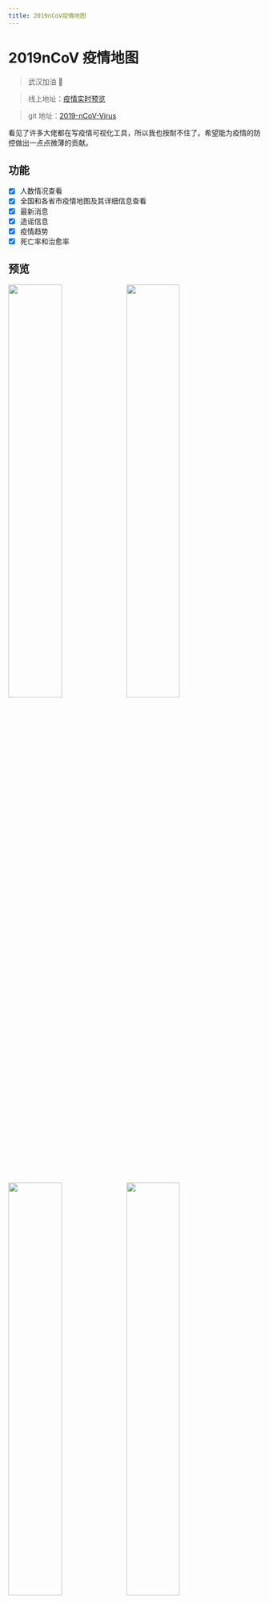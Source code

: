 ```yaml
---
title: 2019nCoV疫情地图
---
```


# 2019nCoV 疫情地图

> 武汉加油 🍻

> 线上地址：[疫情实时预览](http://xieyezi.com:9001)

> git 地址：[2019-nCoV-Virus](https://github.com/xieyezi/2019-nCoV-Virus)

看见了许多大佬都在写疫情可视化工具，所以我也按耐不住了。希望能为疫情的防控做出一点点微薄的贡献。

## 功能

- [x] 人数情况查看
- [x] 全国和各省市疫情地图及其详细信息查看
- [x] 最新消息
- [x] 造谣信息
- [x] 疫情趋势
- [x] 死亡率和治愈率

## 预览

<div text="center">
 <img width="46%" src="https://user-gold-cdn.xitu.io/2020/2/7/1701dcfe4cd716c2?w=1000&h=1748&f=png&s=928779"/>
 <img width="46%" src="https://user-gold-cdn.xitu.io/2020/2/7/1701dcfe0a3c6b03?w=1000&h=1748&f=png&s=611282"/>
 <img width="46%" src="https://user-gold-cdn.xitu.io/2020/2/5/17013c7701d87d65?w=1000&h=1748&f=png&s=671386"/>
 <img width="46%" src="https://user-gold-cdn.xitu.io/2020/2/5/17013c7703ffbc3d?w=1000&h=1748&f=png&s=559446"/>
 <img width="46%" src="https://user-gold-cdn.xitu.io/2020/2/5/17013c770630c992?w=1000&h=1748&f=png&s=856530"/>
 <img width="46%" src="https://user-gold-cdn.xitu.io/2020/2/5/17013c7706c1b5dc?w=1000&h=1748&f=png&s=1030637"/>
</div>

## 快速开始

- clone 项目: git clone https://github.com/xieyezi/2019-nCoV-Virus.git
- 安装依赖: cd 2019-nCoV-Virus && yarn install
- 运行: yarn start
- 打包: yarn build
- 运行打包文件: yarn global add serve && serve build

## 部署

通过 docker 的 Dockerfile 文件制作为镜像，然后通过 nginx 来进行部署。
Dockerfile:

```
# ncov Dockerfile

#指定node镜像对项目进行依赖安装和打包
FROM node:10.16.0 AS builder
# 将容器的工作目录设置为/app(当前目录，如果/app不存在，WORKDIR会创建/app文件夹)
WORKDIR /app
COPY package.json /app/
RUN npm config set registry "https://registry.npm.taobao.org/" \
    && npm install

COPY . /app
RUN npm run build

#指定nginx配置项目，--from=builder 指的是从上一次 build 的结果中提取了编译结果(FROM node:alpine as builder)，即是把刚刚打包生成的dist放进nginx中
FROM nginx
COPY --from=builder app/build /usr/share/nginx/html/
COPY --from=builder app/nginx.conf /etc/nginx/nginx.conf


#暴露容器80端口
EXPOSE 80
```

## 数据来源

- [天行数据-抗击肺炎](https://www.tianapi.com/apiview/169)
- [地图 Json](https://github.com/huanent/vue-echarts-map-demo)
- [疫情发展趋势折线图](https://github.com/BlankerL/DXY-2019-nCoV-Crawler)

在此特地鸣谢！  
 希望武汉疫情能够早日过去！
